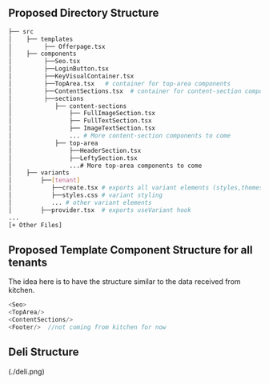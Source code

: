 ## Proposed Directory Structure

```bash
├── src
│    ├── templates
│         ├── Offerpage.tsx
│    ├── components
│         ├──Seo.tsx
│         ├──LoginButton.tsx
│         ├──KeyVisualContainer.tsx
│         ├──TopArea.tsx   # container for top-area components
│         ├──ContentSections.tsx  # container for content-section components
│         ├──sections
│            ├── content-sections
│                ├── FullImageSection.tsx
│                ├── FullTextSection.tsx
│                ├── ImageTextSection.tsx
│                ... # More content-section components to come
│            ├── top-area
│                ├──HeaderSection.tsx
│                ├──LeftySection.tsx
│                ...# More top-area components to come
│    ├── variants
│        ├──[tenant]
│           ├──create.tsx # exports all variant elements (styles,themes,footer etc)
│           ├──styles.css # variant styling
│           ... # other variant elements
│        ├──provider.tsx  # exports useVariant hook
...
[+ Other Files]
```

## Proposed Template Component Structure for all tenants

The idea here is to have the structure similar to the data received from kitchen.

```js
<Seo>
<TopArea/>
<ContentSections/>
<Footer/>  //not coming from kitchen for now
```

## Deli Structure

(./deli.png)
